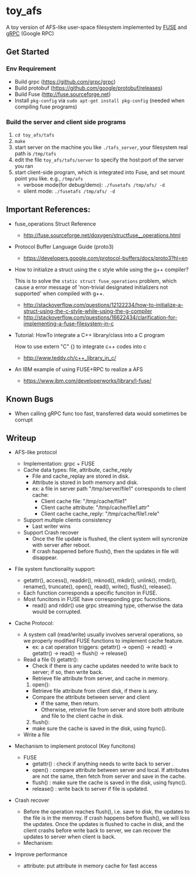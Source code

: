 # toy_afs
A toy version of AFS-like user-space filesystem implemented by [FUSE](http://fuse.sourceforge.net/) and [gRPC](https://github.com/grpc/grpc) (Google RPC)


## Get Started

### Env Requirement
- Build grpc (https://github.com/grpc/grpc)
- Build protobuf (https://github.com/google/protobuf/releases)
- Build Fuse (http://fuse.sourceforge.net)
- Install `pkg-config` via `sudo apt-get install pkg-config` (needed when compiling fuse programs)

### Build the server and client side programs
1. `cd toy_afs/tafs`
2. `make`
3. start server on the machine you like `./tafs_server`, your filesystem real path is `/tmp/tafs`
4. edit the file `toy_afs/tafs/server` to specify the host:port of the server you ran
5. start client-side program, which is integrated into Fuse, and set mount point you like. e.g., `/tmp/afs`
   - verbose mode(for debug/demo): `./fusetafs /tmp/afs/ -d`
   - silent mode: `./fusetafs /tmp/afs/ -d`


## Important References:
- fuse_operations Struct Reference
  - http://fuse.sourceforge.net/doxygen/structfuse__operations.html

- Protocol Buffer Language Guide (proto3)
  - https://developers.google.com/protocol-buffers/docs/proto3?hl=en
  
- How to initialize a struct using the c style while using the g++ compiler? 

  This is to solve the `static struct fuse_operations` problem, which cause a error message of 'non-trivial designated initializers not supported' when compiled with g++.

  - http://stackoverflow.com/questions/12122234/how-to-initialize-a-struct-using-the-c-style-while-using-the-g-compiler
  - http://stackoverflow.com/questions/16622434/clarification-for-implementing-a-fuse-filesystem-in-c

- Tutorial: HowTo integrate a C++ library/class into a C program

  How to use extern "C" {} to integrate c++ codes into c
  - http://www.teddy.ch/c++_library_in_c/

- An IBM example of using FUSE+RPC to realize a AFS
  - https://www.ibm.com/developerworks/library/l-fuse/


## Known Bugs
- When calling gRPC func too fast, transferred data would sometimes be corrupt


## Writeup

- AFS-like protocol
  - Implementation: grpc + FUSE
  - Cache data types: file, attribute, cache_reply
    - File and cache_replay are stored in disk.
    - Attribute is stored in both memory and disk.
    - ex: a file in server path "/tmp/server/file1" corresponds to client cache:
      - Client cache file: "/tmp/cache/file1"
      - Client cache attribute: "/tmp/cache/file1.attr"
      - Client cache cache_reply: "/tmp/cache/file1.rele"
  - Support multiple clients consistency
    - Last writer wins
  - Support Crash recover
    - Once the file update is flushed, the client system will syncronize with server after reboot.
    - If crash happened before flush(), then the updates in file will disappear. 

- File system functionality support:
  - getattr(), access(), readdir(), mknod(), mkdir(), unlink(), rmdir(), rename(), truncate(), open(), read(), write(), flush(), release().
  - Each function corresponds a specific funciton in FUSE.
  - Most funcitons in FUSE have corresponding grpc fucnctions.
    - read() and rddir() use grpc streaming type, otherwise the data would be corrupted. 

- Cache Protocol:
  - A system call (read/write) usually involves serveral operations, so we properly modified FUSE functions to implement cache feature.
    - ex: a cat operation triggers: getattr() -> open() -> read() -> getattr() -> read() -> flush() -> release()
  - Read a file
    0) getattr():  
      - Check if there is any cache updates needed to write back to server; if so, then write back.
      - Retrieve file attribute from server, and cache in memory.
    1) open():
      - Retrieve file attribute from client disk, if there is any.
      - Compare the attribute between server and client
        - If the same, then return.
        - Otherwise, retreive file from server and store both attribute and file to the client cache in disk.
    2) flush():
      - make sure the cache is saved in the disk, using fsync().
  - Write a file

- Mechanism to implement protocol (Key funcitons) 
  - FUSE
    - getattr() : check if anything needs to write back to server .
    - open() : compare attribute between server and local. If attributes are not the same, then fetch from server and save in the cache.
    - flush() : make sure the cache is saved in the disk, using fsync().
    - release() : write back to server if file is updated. 

- Crash recover
  - Before the operation reaches flush(), i.e. save to disk, the updates to the file is in the memroy. If crash happens before flush(), we will loss the updates. Once the updates is flushed to cache in disk, and the client crashs before write back to server, we can recover the updates to server when client is back.
  - Mechanism:

- Improve performance
  - attribute: put attribute in memory cache for fast access




